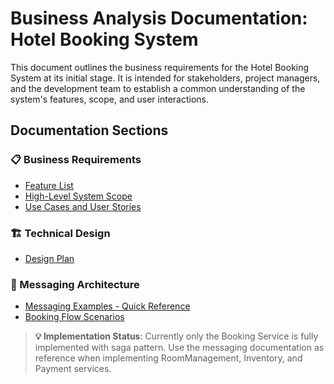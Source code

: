 # Business Analysis Documentation: Hotel Booking System

This document outlines the business requirements for the Hotel Booking System at its initial stage. It is intended for stakeholders, project managers, and the development team to establish a common understanding of the system's features, scope, and user interactions.

## Documentation Sections

### 📋 Business Requirements
- [Feature List](./features.md)
- [High-Level System Scope](./scope.md)
- [Use Cases and User Stories](./use-cases.md)

### 🏗️ Technical Design
- [Design Plan](./design-plan.md)

### 🔄 Messaging Architecture  
- [Messaging Examples - Quick Reference](./messaging-examples.md)
- [Booking Flow Scenarios](./booking-flow-scenarios.md)

> **💡 Implementation Status**: Currently only the Booking Service is fully implemented with saga pattern. Use the messaging documentation as reference when implementing RoomManagement, Inventory, and Payment services.